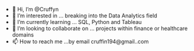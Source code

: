 - 👋 Hi, I’m @Cruffyn
- 👀 I’m interested in ... breaking into the Data Analytics field
- 🌱 I’m currently learning ... SQL, Python and Tableau
- 💞️ I’m looking to collaborate on ... projects within finance or healthcare domains
- 📫 How to reach me ...by email cruffin194@gmail..com

<!---
Cruffyn/Cruffyn is a ✨ special ✨ repository because its `README.md` (this file) appears on your GitHub profile.
You can click the Preview link to take a look at your changes.
--->
